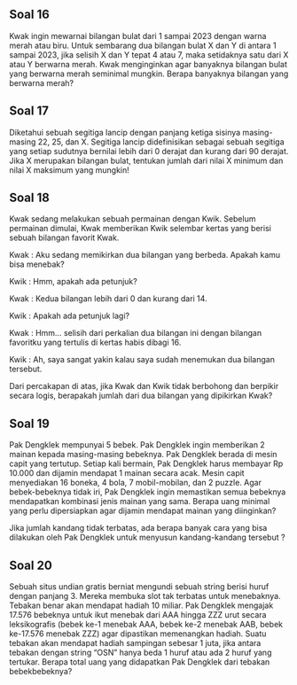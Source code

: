 ## Soal 16

Kwak ingin mewarnai bilangan bulat dari 1 sampai 2023 dengan warna merah atau
biru. Untuk sembarang dua bilangan bulat X dan Y di antara 1 sampai 2023, jika selisih
X dan Y tepat 4 atau 7, maka setidaknya satu dari X atau Y berwarna merah. Kwak
menginginkan agar banyaknya bilangan bulat yang berwarna merah seminimal
mungkin. Berapa banyaknya bilangan yang berwarna merah?

## Soal 17

Diketahui sebuah segitiga lancip dengan panjang ketiga sisinya masing-masing 22,
25, dan X. Segitiga lancip didefinisikan sebagai sebuah segitiga yang setiap sudutnya
bernilai lebih dari 0 derajat dan kurang dari 90 derajat. Jika X merupakan bilangan
bulat, tentukan jumlah dari nilai X minimum dan nilai X maksimum yang mungkin!

## Soal 18

Kwak sedang melakukan sebuah permainan dengan Kwik. Sebelum permainan
dimulai, Kwak memberikan Kwik selembar kertas yang berisi sebuah bilangan favorit
Kwak.

Kwak : Aku sedang memikirkan dua bilangan yang berbeda. Apakah kamu bisa menebak?

Kwik : Hmm, apakah ada petunjuk?

Kwak : Kedua bilangan lebih dari 0 dan kurang dari 14.

Kwik : Apakah ada petunjuk lagi?

Kwak : Hmm… selisih dari perkalian dua bilangan ini dengan bilangan favoritku yang
tertulis di kertas habis dibagi 16.

Kwik : Ah, saya sangat yakin kalau saya sudah menemukan dua bilangan tersebut.

Dari percakapan di atas, jika Kwak dan Kwik tidak berbohong dan berpikir secara logis,
berapakah jumlah dari dua bilangan yang dipikirkan Kwak?

## Soal 19

Pak Dengklek mempunyai 5 bebek. Pak Dengklek ingin memberikan 2 mainan kepada
masing-masing bebeknya. Pak Dengklek berada di mesin capit yang tertutup. Setiap
kali bermain, Pak Dengklek harus membayar Rp 10.000 dan dijamin mendapat 1
mainan secara acak. Mesin capit menyediakan 16 boneka, 4 bola, 7 mobil-mobilan,
dan 2 puzzle. Agar bebek-bebeknya tidak iri, Pak Dengklek ingin memastikan semua
bebeknya mendapatkan kombinasi jenis mainan yang sama. Berapa uang minimal
yang perlu dipersiapkan agar dijamin mendapat mainan yang diinginkan?

Jika jumlah kandang tidak terbatas, ada berapa banyak cara yang bisa dilakukan oleh
Pak Dengklek untuk menyusun kandang-kandang tersebut ?

## Soal 20

Sebuah situs undian gratis berniat mengundi sebuah string berisi huruf dengan
panjang 3. Mereka membuka slot tak terbatas untuk menebaknya. Tebakan benar
akan mendapat hadiah 10 miliar. Pak Dengklek mengajak 17.576 bebeknya untuk ikut
menebak dari AAA hingga ZZZ urut secara leksikografis (bebek ke-1 menebak AAA,
bebek ke-2 menebak AAB, bebek ke-17.576 menebak ZZZ) agar dipastikan
memenangkan hadiah. Suatu tebakan akan mendapat hadiah sampingan sebesar 1
juta, jika antara tebakan dengan string “OSN” hanya beda 1 huruf atau ada 2 huruf
yang tertukar. Berapa total uang yang didapatkan Pak Dengklek dari tebakan bebekbebeknya?
